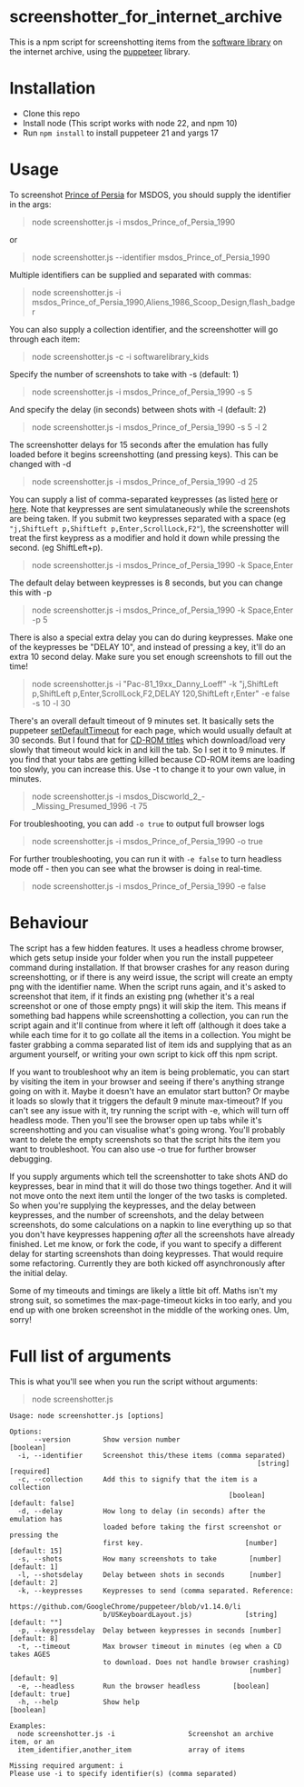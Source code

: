 # screenshotter_for_internet_archive

This is a npm script for screenshotting items from the [software library](https://archive.org/details/softwarelibrary) on the internet archive, using the [puppeteer](https://pptr.dev/) library.

# Installation

* Clone this repo
* Install node (This script works with node 22, and npm 10)
* Run `npm install` to install puppeteer 21 and yargs 17

# Usage

To screenshot [Prince of Persia](https://archive.org/details/msdos_Prince_of_Persia_1990) for MSDOS, you should supply the identifier in the args:

> node screenshotter.js -i msdos_Prince_of_Persia_1990

or

> node screenshotter.js --identifier msdos_Prince_of_Persia_1990

Multiple identifiers can be supplied and separated with commas:

> node screenshotter.js -i msdos_Prince_of_Persia_1990,Aliens_1986_Scoop_Design,flash_badger

You can also supply a collection identifier, and the screenshotter will go through each item:

> node screenshotter.js -c -i softwarelibrary_kids

Specify the number of screenshots to take with -s (default: 1)

> node screenshotter.js -i msdos_Prince_of_Persia_1990 -s 5

And specify the delay (in seconds) between shots with -l (default: 2)

> node screenshotter.js -i msdos_Prince_of_Persia_1990 -s 5 -l 2

The screenshotter delays for 15 seconds after the emulation has fully loaded before it begins screenshotting (and pressing keys). This can be changed with -d

> node screenshotter.js -i msdos_Prince_of_Persia_1990 -d 25

You can supply a list of comma-separated keypresses (as listed [here](https://github.com/puppeteer/puppeteer/blob/v1.14.0/lib/USKeyboardLayout.js) or [here](https://github.com/puppeteer/puppeteer/blob/v5.5.0/src/common/USKeyboardLayout.ts). Note that keypresses are sent simulataneously while the screenshots are being taken. If you submit two keypresses separated with a space (eg `"j,ShiftLeft p,ShiftLeft p,Enter,ScrollLock,F2"`), the screenshotter will treat the first keypress as a modifier and hold it down while pressing the second. (eg ShiftLeft+p).

> node screenshotter.js -i msdos_Prince_of_Persia_1990 -k Space,Enter

The default delay between keypresses is 8 seconds, but you can change this with -p

> node screenshotter.js -i msdos_Prince_of_Persia_1990 -k Space,Enter -p 5

There is also a special extra delay you can do during keypresses. Make one of the keypresses be "DELAY 10", and instead of pressing a key, it'll do an extra 10 second delay. Make sure you set enough screenshots to fill out the time!

> node screenshotter.js -i "Pac-81_19xx_Danny_Loeff" -k "j,ShiftLeft p,ShiftLeft p,Enter,ScrollLock,F2,DELAY 120,ShiftLeft r,Enter" -e false -s 10 -l 30

There's an overall default timeout of 9 minutes set. It basically sets the puppeteer [setDefaultTimeout](https://pocketadmin.tech/en/puppeteer-timeout/) for each page, which would usually default at 30 seconds. But I found that for [CD-ROM titles](https://archive.org/details/msdos_Discworld_2_-_Missing_Presumed_1996) which download/load very slowly that timeout would kick in and kill the tab. So I set it to 9 minutes. If you find that your tabs are getting killed because CD-ROM items are loading too slowly, you can increase this. Use -t to change it to your own value, in minutes.

> node screenshotter.js -i msdos_Discworld_2_-_Missing_Presumed_1996 -t 75

For troubleshooting, you can add `-o true` to output full browser logs

> node screenshotter.js -i msdos_Prince_of_Persia_1990 -o true

For further troubleshooting, you can run it with `-e false` to turn headless mode off - then you can see what the browser is doing in real-time.

> node screenshotter.js -i msdos_Prince_of_Persia_1990 -e false

# Behaviour

The script has a few hidden features. It uses a headless chrome browser, which gets setup inside your folder when you run the install puppeteer command during installation. If that browser crashes for any reason during screenshotting, or if there is any weird issue, the script will create an empty png with the identifier name. When the script runs again, and it's asked to screenshot that item, if it finds an existing png (whether it's a real screenshot or one of those empty pngs) it will skip the item. This means if something bad happens while screenshotting a collection, you can run the script again and it'll continue from where it left off (although it does take a while each time for it to go collate all the items in a collection. You might be faster grabbing a comma separated list of item ids and supplying that as an argument yourself, or writing your own script to kick off this npm script.

If you want to troubleshoot why an item is being problematic, you can start by visiting the item in your browser and seeing if there's anything strange going on with it. Maybe it doesn't have an emulator start button? Or maybe it loads so slowly that it triggers the default 9 minute max-timeout? If you can't see any issue with it, try running the script with -e, which will turn off headless mode. Then you'll see the browser open up tabs while it's screenshotting and you can visualise what's going wrong. You'll probably want to delete the empty screenshots so that the script hits the item you want to troubleshoot. You can also use -o true for further browser debugging.

If you supply arguments which tell the screenshotter to take shots AND do keypresses, bear in mind that it will do those two things together. And it will not move onto the next item until the longer of the two tasks is completed. So when you're supplying the keypresses, and the delay between keypresses, and the number of screenshots, and the delay between screenshots, do some calculations on a napkin to line everything up so that you don't have keypresses happening _after_ all the screenshots have already finished. Let me know, or fork the code, if you want to specify a different delay for starting screenshots than doing keypresses. That would require some refactoring. Currently they are both kicked off asynchronously after the initial delay.

Some of my timeouts and timings are likely a little bit off. Maths isn't my strong suit, so sometimes the max-page-timeout kicks in too early, and you end up with one broken screenshot in the middle of the working ones. Um, sorry!

# Full list of arguments

This is what you'll see when you run the script without arguments:

> node screenshotter.js

```
Usage: node screenshotter.js [options]

Options:
      --version        Show version number                             [boolean]
  -i, --identifier     Screenshot this/these items (comma separated)
                                                             [string] [required]
  -c, --collection     Add this to signify that the item is a collection
                                                      [boolean] [default: false]
  -d, --delay          How long to delay (in seconds) after the emulation has
                       loaded before taking the first screenshot or pressing the
                       first key.                         [number] [default: 15]
  -s, --shots          How many screenshots to take        [number] [default: 1]
  -l, --shotsdelay     Delay between shots in seconds      [number] [default: 2]
  -k, --keypresses     Keypresses to send (comma separated. Reference:
                       https://github.com/GoogleChrome/puppeteer/blob/v1.14.0/li
                       b/USKeyboardLayout.js)             [string] [default: ""]
  -p, --keypressdelay  Delay between keypresses in seconds [number] [default: 8]
  -t, --timeout        Max browser timeout in minutes (eg when a CD takes AGES
                       to download. Does not handle browser crashing)
                                                           [number] [default: 9]
  -e, --headless       Run the browser headless        [boolean] [default: true]
  -h, --help           Show help                                       [boolean]

Examples:
  node screenshotter.js -i                  Screenshot an archive item, or an
  item_identifier,another_item              array of items

Missing required argument: i
Please use -i to specify identifier(s) (comma separated)

```
